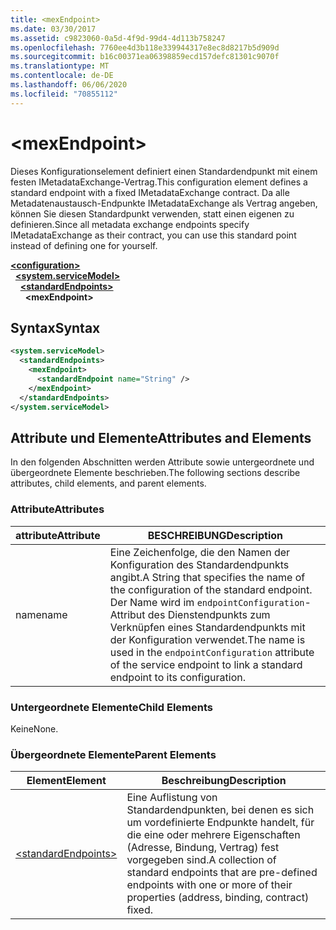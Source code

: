 ```yaml
---
title: <mexEndpoint>
ms.date: 03/30/2017
ms.assetid: c9823060-0a5d-4f9d-99d4-4d113b758247
ms.openlocfilehash: 7760ee4d3b118e339944317e8ec8d8217b5d909d
ms.sourcegitcommit: b16c00371ea06398859ecd157defc81301c9070f
ms.translationtype: MT
ms.contentlocale: de-DE
ms.lasthandoff: 06/06/2020
ms.locfileid: "70855112"
---
```

# \<mexEndpoint>
<span data-ttu-id="695a5-101">Dieses Konfigurationselement definiert einen Standardendpunkt mit einem festen IMetadataExchange-Vertrag.</span><span class="sxs-lookup"><span data-stu-id="695a5-101">This configuration element defines a standard endpoint with a fixed IMetadataExchange contract.</span></span> <span data-ttu-id="695a5-102">Da alle Metadatenaustausch-Endpunkte IMetadataExchange als Vertrag angeben, können Sie diesen Standardpunkt verwenden, statt einen eigenen zu definieren.</span><span class="sxs-lookup"><span data-stu-id="695a5-102">Since all metadata exchange endpoints specify IMetadataExchange as their contract, you can use this standard point instead of defining one for yourself.</span></span>  
  
[**\<configuration>**](../configuration-element.md)\
&nbsp;&nbsp;[**\<system.serviceModel>**](system-servicemodel.md)\
&nbsp;&nbsp;&nbsp;&nbsp;[**\<standardEndpoints>**](standardendpoints.md)\
&nbsp;&nbsp;&nbsp;&nbsp;&nbsp;&nbsp;**\<mexEndpoint>**  
  
## <a name="syntax"></a><span data-ttu-id="695a5-103">Syntax</span><span class="sxs-lookup"><span data-stu-id="695a5-103">Syntax</span></span>  
  
```xml  
<system.serviceModel>
  <standardEndpoints>
    <mexEndpoint>
      <standardEndpoint name="String" />
    </mexEndpoint>
  </standardEndpoints>
</system.serviceModel>
```  
  
## <a name="attributes-and-elements"></a><span data-ttu-id="695a5-104">Attribute und Elemente</span><span class="sxs-lookup"><span data-stu-id="695a5-104">Attributes and Elements</span></span>  
 <span data-ttu-id="695a5-105">In den folgenden Abschnitten werden Attribute sowie untergeordnete und übergeordnete Elemente beschrieben.</span><span class="sxs-lookup"><span data-stu-id="695a5-105">The following sections describe attributes, child elements, and parent elements.</span></span>  
  
### <a name="attributes"></a><span data-ttu-id="695a5-106">Attribute</span><span class="sxs-lookup"><span data-stu-id="695a5-106">Attributes</span></span>  
  
|<span data-ttu-id="695a5-107">attribute</span><span class="sxs-lookup"><span data-stu-id="695a5-107">Attribute</span></span>|<span data-ttu-id="695a5-108">BESCHREIBUNG</span><span class="sxs-lookup"><span data-stu-id="695a5-108">Description</span></span>|  
|---------------|-----------------|  
|<span data-ttu-id="695a5-109">name</span><span class="sxs-lookup"><span data-stu-id="695a5-109">name</span></span>|<span data-ttu-id="695a5-110">Eine Zeichenfolge, die den Namen der Konfiguration des Standardendpunkts angibt.</span><span class="sxs-lookup"><span data-stu-id="695a5-110">A String that specifies the name of the configuration of the standard endpoint.</span></span> <span data-ttu-id="695a5-111">Der Name wird im `endpointConfiguration`-Attribut des Dienstendpunkts zum Verknüpfen eines Standardendpunkts mit der Konfiguration verwendet.</span><span class="sxs-lookup"><span data-stu-id="695a5-111">The name is used in the `endpointConfiguration` attribute of the service endpoint to link a standard endpoint to its configuration.</span></span>|  
  
### <a name="child-elements"></a><span data-ttu-id="695a5-112">Untergeordnete Elemente</span><span class="sxs-lookup"><span data-stu-id="695a5-112">Child Elements</span></span>  
 <span data-ttu-id="695a5-113">Keine</span><span class="sxs-lookup"><span data-stu-id="695a5-113">None.</span></span>  
  
### <a name="parent-elements"></a><span data-ttu-id="695a5-114">Übergeordnete Elemente</span><span class="sxs-lookup"><span data-stu-id="695a5-114">Parent Elements</span></span>  
  
|<span data-ttu-id="695a5-115">Element</span><span class="sxs-lookup"><span data-stu-id="695a5-115">Element</span></span>|<span data-ttu-id="695a5-116">Beschreibung</span><span class="sxs-lookup"><span data-stu-id="695a5-116">Description</span></span>|  
|-------------|-----------------|  
|[\<standardEndpoints>](standardendpoints.md)|<span data-ttu-id="695a5-117">Eine Auflistung von Standardendpunkten, bei denen es sich um vordefinierte Endpunkte handelt, für die eine oder mehrere Eigenschaften (Adresse, Bindung, Vertrag) fest vorgegeben sind.</span><span class="sxs-lookup"><span data-stu-id="695a5-117">A collection of standard endpoints that are pre-defined endpoints with one or more of their properties (address, binding, contract) fixed.</span></span>|
